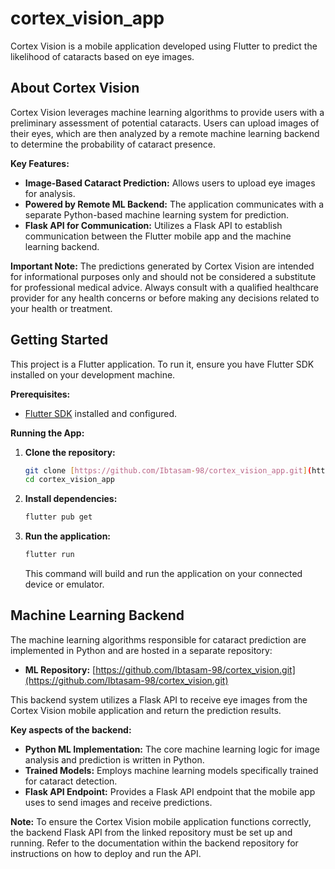 # cortex_vision_app

Cortex Vision is a mobile application developed using Flutter to predict the likelihood of cataracts based on eye images.

## About Cortex Vision

Cortex Vision leverages machine learning algorithms to provide users with a preliminary assessment of potential cataracts. Users can upload images of their eyes, which are then analyzed by a remote machine learning backend to determine the probability of cataract presence.

**Key Features:**

* **Image-Based Cataract Prediction:** Allows users to upload eye images for analysis.
* **Powered by Remote ML Backend:** The application communicates with a separate Python-based machine learning system for prediction.
* **Flask API for Communication:** Utilizes a Flask API to establish communication between the Flutter mobile app and the machine learning backend.

**Important Note:** The predictions generated by Cortex Vision are intended for informational purposes only and should not be considered a substitute for professional medical advice. Always consult with a qualified healthcare provider for any health concerns or before making any decisions related to your health or treatment.

## Getting Started

This project is a Flutter application. To run it, ensure you have Flutter SDK installed on your development machine.

**Prerequisites:**

* [Flutter SDK](https://docs.flutter.dev/get-started/install) installed and configured.

**Running the App:**

1.  **Clone the repository:**
    ```bash
    git clone [https://github.com/Ibtasam-98/cortex_vision_app.git](https://github.com/Ibtasam-98/cortex_vision_app.git)
    cd cortex_vision_app
    ```

2.  **Install dependencies:**
    ```bash
    flutter pub get
    ```

3.  **Run the application:**
    ```bash
    flutter run
    ```
    This command will build and run the application on your connected device or emulator.

## Machine Learning Backend

The machine learning algorithms responsible for cataract prediction are implemented in Python and are hosted in a separate repository:

* **ML Repository:** [https://github.com/Ibtasam-98/cortex_vision.git](https://github.com/Ibtasam-98/cortex_vision.git)

This backend system utilizes a Flask API to receive eye images from the Cortex Vision mobile application and return the prediction results.

**Key aspects of the backend:**

* **Python ML Implementation:** The core machine learning logic for image analysis and prediction is written in Python.
* **Trained Models:** Employs machine learning models specifically trained for cataract detection.
* **Flask API Endpoint:** Provides a Flask API endpoint that the mobile app uses to send images and receive predictions.

**Note:** To ensure the Cortex Vision mobile application functions correctly, the backend Flask API from the linked repository must be set up and running. Refer to the documentation within the backend repository for instructions on how to deploy and run the API.
